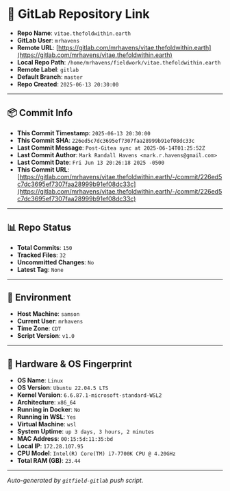 # 🔗 GitLab Repository Link

- **Repo Name**: `vitae.thefoldwithin.earth`
- **GitLab User**: `mrhavens`
- **Remote URL**: [https://gitlab.com/mrhavens/vitae.thefoldwithin.earth](https://gitlab.com/mrhavens/vitae.thefoldwithin.earth)
- **Local Repo Path**: `/home/mrhavens/fieldwork/vitae.thefoldwithin.earth`
- **Remote Label**: `gitlab`
- **Default Branch**: `master`
- **Repo Created**: `2025-06-13 20:30:00`

---

## 📦 Commit Info

- **This Commit Timestamp**: `2025-06-13 20:30:00`
- **This Commit SHA**: `226ed5c7dc3695ef7307faa28999b91ef08dc33c`
- **Last Commit Message**: `Post-Gitea sync at 2025-06-14T01:25:52Z`
- **Last Commit Author**: `Mark Randall Havens <mark.r.havens@gmail.com>`
- **Last Commit Date**: `Fri Jun 13 20:26:18 2025 -0500`
- **This Commit URL**: [https://gitlab.com/mrhavens/vitae.thefoldwithin.earth/-/commit/226ed5c7dc3695ef7307faa28999b91ef08dc33c](https://gitlab.com/mrhavens/vitae.thefoldwithin.earth/-/commit/226ed5c7dc3695ef7307faa28999b91ef08dc33c)

---

## 📊 Repo Status

- **Total Commits**: `150`
- **Tracked Files**: `32`
- **Uncommitted Changes**: `No`
- **Latest Tag**: `None`

---

## 🧽 Environment

- **Host Machine**: `samson`
- **Current User**: `mrhavens`
- **Time Zone**: `CDT`
- **Script Version**: `v1.0`

---

## 🧬 Hardware & OS Fingerprint

- **OS Name**: `Linux`
- **OS Version**: `Ubuntu 22.04.5 LTS`
- **Kernel Version**: `6.6.87.1-microsoft-standard-WSL2`
- **Architecture**: `x86_64`
- **Running in Docker**: `No`
- **Running in WSL**: `Yes`
- **Virtual Machine**: `wsl`
- **System Uptime**: `up 3 days, 3 hours, 2 minutes`
- **MAC Address**: `00:15:5d:11:35:bd`
- **Local IP**: `172.28.107.95`
- **CPU Model**: `Intel(R) Core(TM) i7-7700K CPU @ 4.20GHz`
- **Total RAM (GB)**: `23.44`

---

_Auto-generated by `gitfield-gitlab` push script._
